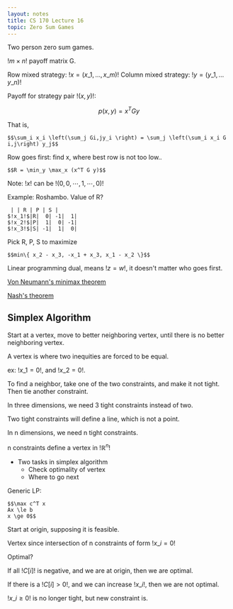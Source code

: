 ```yaml
---
layout: notes
title: CS 170 Lecture 16
topic: Zero Sum Games
---
```


Two person zero sum games.

$!m \times n!$ payoff matrix G.

Row mixed strategy: $!x = (x\_1, \dots, x\_m)!$
Column mixed strategy: $!y = (y\_1, \dots y\_n)!$

Payoff for strategy pair $!(x, y)!$:

$$p(x,y) = x^TGy$$

That is,

    $$\sum_i x_i \left(\sum_j Gi,jy_i \right) = \sum_j \left(\sum_i x_i G i,j\right) y_j$$

Row goes first:
find x, where best row is not too low..

    $$R = \min_y \max_x (x^T G y)$$

Note: $!x!$ can be $!(0,0,\cdots,1,\cdots,0)!$

Example: Roshambo. Value of R?

     | | R | P | S |
    $!x_1!$|R|  0| -1|  1|
    $!x_2!$|P|  1|  0| -1|
    $!x_3!$|S| -1|  1|  0|

Pick R, P, S to maximize

    $$min\{ x_2 - x_3, -x_1 + x_3, x_1 - x_2 \}$$

Linear programming dual, means $!z = w!$, it doesn't matter who goes first. 

[Von Neumann's minimax theorem](http://en.wikipedia.org/wiki/Minimax)

[Nash's theorem](http://en.wikipedia.org/wiki/Nash_equilibrium)

## Simplex Algorithm
Start at a vertex, move to better neighboring vertex, until there is no better
neighboring vertex. 

A vertex is where two inequities are forced to be equal. 

ex: $!x\_1 = 0!$, and $!x\_2 = 0!$.

To find a neighbor, take one of the two constraints, and make it not tight. Then
tie another constraint. 

In three dimensions, we need 3 tight constraints instead of two.

Two tight constraints will define a line, which is not a point. 

In n dimensions, we need n tight constraints. 

n constraints define a vertex in $!\mathbb{R}^n!$

* Two tasks in simplex algorithm
  * Check optimality of vertex
  * Where to go next

Generic LP:

    $$\max c^T x
    Ax \le b
    x \ge 0$$

Start at origin, supposing it is feasible.

Vertex since intersection of n constraints of form $!x\_i = 0!$

Optimal? 

If all $!C[i]!$ is negative, and we are at origin, then we are optimal. 

If there is a $!C[i] > 0!$, and we can increase $!x\_i!$, then we are not
optimal. 

$!x\_i \ge 0!$ is no longer tight, but new constraint is. 


